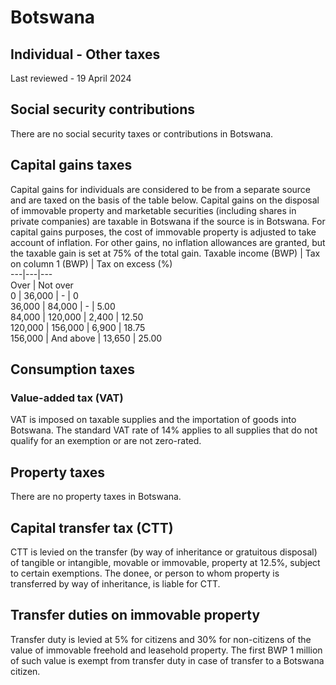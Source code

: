 # Botswana
## Individual - Other taxes
Last reviewed - 19 April 2024
## Social security contributions
There are no social security taxes or contributions in Botswana.
## Capital gains taxes
Capital gains for individuals are considered to be from a separate source and are taxed on the basis of the table below.
Capital gains on the disposal of immovable property and marketable securities (including shares in private companies) are taxable in Botswana if the source is in Botswana. For capital gains purposes, the cost of immovable property is adjusted to take account of inflation. For other gains, no inflation allowances are granted, but the taxable gain is set at 75% of the total gain.
Taxable income (BWP) | Tax on column 1 (BWP) | Tax on excess (%)  
---|---|---  
Over | Not over  
0 | 36,000 | - | 0  
36,000 | 84,000 | - | 5.00  
84,000 | 120,000 | 2,400 | 12.50  
120,000 | 156,000 | 6,900 | 18.75  
156,000 | And above  | 13,650 | 25.00  
## Consumption taxes
### Value-added tax (VAT)
VAT is imposed on taxable supplies and the importation of goods into Botswana. The standard VAT rate of 14% applies to all supplies that do not qualify for an exemption or are not zero-rated.
## Property taxes
There are no property taxes in Botswana.
## Capital transfer tax (CTT)
CTT is levied on the transfer (by way of inheritance or gratuitous disposal) of tangible or intangible, movable or immovable, property at 12.5%, subject to certain exemptions. The donee, or person to whom property is transferred by way of inheritance, is liable for CTT.
## Transfer duties on immovable property
Transfer duty is levied at 5% for citizens and 30% for non-citizens of the value of immovable freehold and leasehold property. The first BWP 1 million of such value is exempt from transfer duty in case of transfer to a Botswana citizen.

